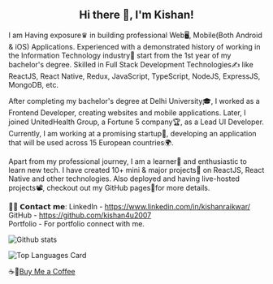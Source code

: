  <h2 align="center">Hi there 👋, I'm Kishan!</h2>

I am Having exposure♛ in building professional Web🖥, Mobile(Both Android & iOS) Applications. Experienced with a demonstrated history of working in the Information Technology industry🏢 start from the 1st year of my bachelor's degree. Skilled in Full Stack Development Technologies✍️ like ReactJS, React Native, Redux, JavaScript, TypeScript, NodeJS, ExpressJS, MongoDB, etc.


After completing my bachelor's degree at Delhi University🎓, I worked as a Frontend Developer, creating websites and mobile applications. Later, I joined UnitedHealth Group, a Fortune 5 company🏆, as a Lead UI Developer. Currently, I am working at a promising startup🚀, developing an application that will be used across 15 European countries🌍.


Apart from my professional journey, I am a learner📝 and enthusiastic to learn new tech. I have created 10+ mini & major projects💼 on ReactJS, React Native and other technologies. Also deployed and having live-hosted projects📽, checkout out my GitHub pages📒for more details.


🙋‍♂️ 𝗖𝗼𝗻𝘁𝗮𝗰𝘁 𝗺𝗲:
LinkedIn - https://www.linkedin.com/in/kishanraikwar/ <br/>
GitHub - https://github.com/kishan4u2007 </br>
Portfolio - For portfolio connect with me. <br/>

![Github stats](https://github-readme-stats.vercel.app/api?username=kishanraikwar&theme=highcontrast&show_icons=true&count_private=true)

![Top Languages Card](https://github-readme-stats.vercel.app/api/top-langs/?username=kishanraikwar)

<!--
**srinu6/srinu6** is a ✨ _special_ ✨ repository because its `README.md` (this file) appears on your GitHub profile.

Here are some ideas to get you started:

- 🔭 I’m currently working on ...
- 🌱 I’m currently learning ...
- 👯 I’m looking to collaborate on ...
- 🤔 I’m looking for help with ...
- 💬 Ask me about ...
- 📫 How to reach me: ...
- 😄 Pronouns: ...
- ⚡ Fun fact: ...

-->
 
☕️🍺[Buy Me a Coffee](https://www.buymeacoffee.com/kishanraikwar)